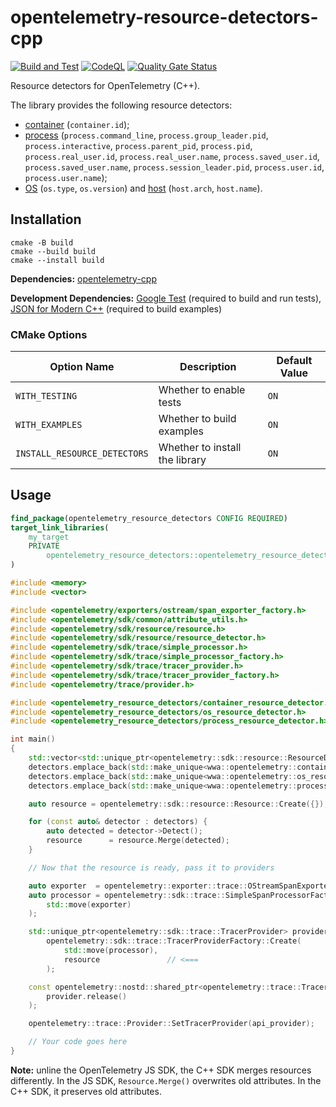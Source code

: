 # opentelemetry-resource-detectors-cpp

[![Build and Test](https://github.com/sjinks/opentelemetry-resource-detectors-cpp/actions/workflows/ci.yml/badge.svg)](https://github.com/sjinks/opentelemetry-resource-detectors-cpp/actions/workflows/ci.yml)
[![CodeQL](https://github.com/sjinks/opentelemetry-resource-detectors-cpp/actions/workflows/codeql.yml/badge.svg)](https://github.com/sjinks/opentelemetry-resource-detectors-cpp/actions/workflows/codeql.yml)
[![Quality Gate Status](https://sonarcloud.io/api/project_badges/measure?project=sjinks_opentelemetry-resource-detectors-cpp&metric=alert_status)](https://sonarcloud.io/summary/new_code?id=sjinks_opentelemetry-resource-detectors-cpp)

Resource detectors for OpenTelemetry (C++).

The library provides the following resource detectors:
* [container](https://opentelemetry.io/docs/specs/semconv/resource/container/) (`container.id`);
* [process](https://opentelemetry.io/docs/specs/semconv/resource/process/) (`process.command_line`, `process.group_leader.pid`, `process.interactive`, `process.parent_pid`, `process.pid`, `process.real_user.id`, `process.real_user.name`, `process.saved_user.id`, `process.saved_user.name`, `process.session_leader.pid`, `process.user.id`, `process.user.name`);
* [OS](https://opentelemetry.io/docs/specs/semconv/resource/os/) (`os.type`, `os.version`) and [host](https://opentelemetry.io/docs/specs/semconv/resource/host/) (`host.arch`, `host.name`).

## Installation

```shell
cmake -B build
cmake --build build
cmake --install build
```

**Dependencies:** [opentelemetry-cpp](https://github.com/open-telemetry/opentelemetry-cpp)

**Development Dependencies:** [Google Test](https://github.com/google/googletest) (required to build and run tests), [JSON for Modern C++](https://github.com/nlohmann/json) (required to build examples)

### CMake Options

| Option Name                  | Description                      | Default Value |
|------------------------------|----------------------------------|---------------|
| `WITH_TESTING`               | Whether to enable tests          | `ON`          |
| `WITH_EXAMPLES`              | Whether to build examples        | `ON`          |
| `INSTALL_RESOURCE_DETECTORS` | Whether to install the library   | `ON`          |

## Usage

```cmake
find_package(opentelemetry_resource_detectors CONFIG REQUIRED)
target_link_libraries(
    my_target
    PRIVATE
        opentelemetry_resource_detectors::opentelemetry_resource_detectors
)
```

```cpp
#include <memory>
#include <vector>

#include <opentelemetry/exporters/ostream/span_exporter_factory.h>
#include <opentelemetry/sdk/common/attribute_utils.h>
#include <opentelemetry/sdk/resource/resource.h>
#include <opentelemetry/sdk/resource/resource_detector.h>
#include <opentelemetry/sdk/trace/simple_processor.h>
#include <opentelemetry/sdk/trace/simple_processor_factory.h>
#include <opentelemetry/sdk/trace/tracer_provider.h>
#include <opentelemetry/sdk/trace/tracer_provider_factory.h>
#include <opentelemetry/trace/provider.h>

#include <opentelemetry_resource_detectors/container_resource_detector.h>
#include <opentelemetry_resource_detectors/os_resource_detector.h>
#include <opentelemetry_resource_detectors/process_resource_detector.h>

int main()
{
    std::vector<std::unique_ptr<opentelemetry::sdk::resource::ResourceDetector>> detectors;
    detectors.emplace_back(std::make_unique<wwa::opentelemetry::container_resource_detector>());
    detectors.emplace_back(std::make_unique<wwa::opentelemetry::os_resource_detector>());
    detectors.emplace_back(std::make_unique<wwa::opentelemetry::process_resource_detector>());

    auto resource = opentelemetry::sdk::resource::Resource::Create({});

    for (const auto& detector : detectors) {
        auto detected = detector->Detect();
        resource      = resource.Merge(detected);
    }

    // Now that the resource is ready, pass it to providers

    auto exporter  = opentelemetry::exporter::trace::OStreamSpanExporterFactory::Create();
    auto processor = opentelemetry::sdk::trace::SimpleSpanProcessorFactory::Create(
        std::move(exporter)
    );

    std::unique_ptr<opentelemetry::sdk::trace::TracerProvider> provider =
        opentelemetry::sdk::trace::TracerProviderFactory::Create(
            std::move(processor),
            resource               // <===
        );

    const opentelemetry::nostd::shared_ptr<opentelemetry::trace::TracerProvider> api_provider(
        provider.release()
    );

    opentelemetry::trace::Provider::SetTracerProvider(api_provider);

    // Your code goes here
}
```

**Note:** unline the OpenTelemetry JS SDK, the C++ SDK merges resources differently. In the JS SDK, `Resource.Merge()` overwrites old attributes. In the C++ SDK, it preserves old attributes.

